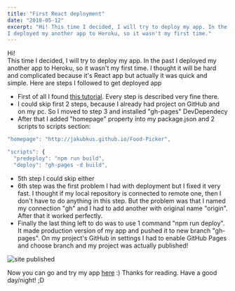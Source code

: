 ```yaml
---
title: "First React deployment"
date: "2018-05-12"
excerpt: "Hi! This time I decided, I will try to deploy my app. In the past 
I deployed my another app to Heroku, so it wasn't my first time."
---
```


Hi!\
This time I decided, I will try to deploy my app. In the past I deployed my
another app to Heroku, so it wasn't my first time. I thought it will be hard
and complicated because it's React app but actually it was quick and simple.
Here are steps I followed to get deployed app

- First of all I found
  [this tutorial](https://github.com/gitname/react-gh-pages). Every step is
  described very fine there.
- I could skip first 2 steps, because I already had project on GitHub and on my
  pc. So I moved to step 3 and installed "gh-pages" DevDependecy
- After that I added "homepage" property into my package.json and 2 scripts to
  scripts section:

```jsx
"homepage": "http://jakubkus.github.io/Food-Picker",
```

```jsx
"scripts": {
  "predeploy": "npm run build",
  "deploy": "gh-pages -d build",
```

- 5th step I could skip either
- 6th step was the first problem I had with deployment but I fixed it very
  fast. I thought if my local repository is connected to remote one, then I don't
  have to do anything in this step. But the problem was that I named my
  connection "gh" and I had to add another with original name "origin". After
  that it worked perfectly.
- Finally the last thing left to do was to use 1 command "npm run deploy". It
  made production version of my app and pushed it to new branch "gh-pages". On my
  project's GitHub in settings I had to enable GitHub Pages and choose branch and
  my project was actually published!

![site published](/assets/blog/first-react-deployment/site_published.jpg)

Now you can go and try my app [here](https://themealseeker.web.app) :) Thanks
for reading.
Have a good day/night! ;D
